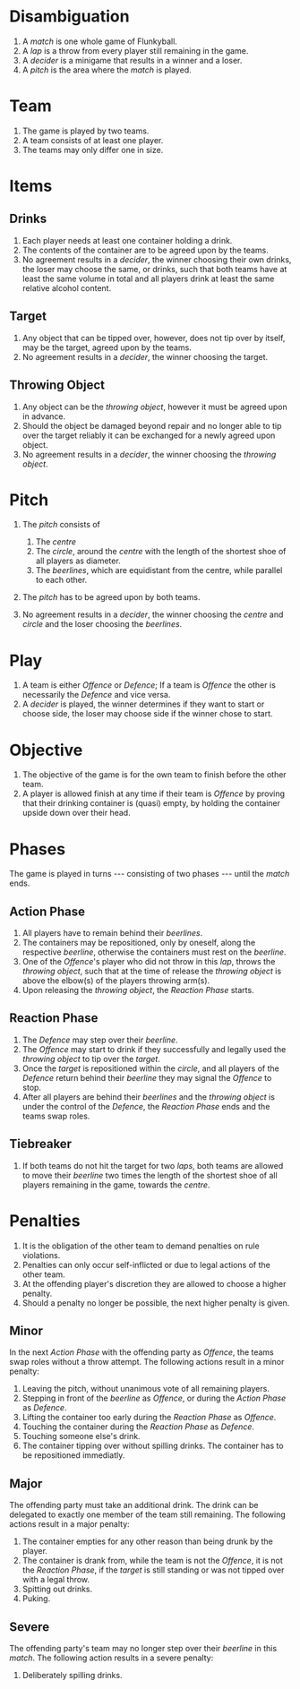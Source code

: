 # Disambiguation

1. A _match_ is one whole game of Flunkyball.
2. A _lap_ is a throw from every player still remaining in the game.
3. A _decider_ is a minigame that results in a winner and a loser.
4. A _pitch_ is the area where the _match_ is played.

# Team

1. The game is played by two teams.
2. A team consists of at least one player.
3. The teams may only differ one in size.

# Items

## Drinks

1. Each player needs at least one container holding a drink.
2. The contents of the container are to be agreed upon by the teams.
3. No agreement results in a _decider_, the winner choosing their own drinks,
   the loser may choose the same, or drinks, such that both teams have at least
   the same volume in total and all players drink at least the same relative
   alcohol content.

## Target

1. Any object that can be tipped over, however, does not tip over by itself, may
   be the target, agreed upon by the teams.
2. No agreement results in a _decider_, the winner choosing the target.

## Throwing Object

1. Any object can be the _throwing object_, however it must be agreed upon in
   advance.
2. Should the object be damaged beyond repair and no longer able to tip over the
   target reliably it can be exchanged for a newly agreed upon object.
3. No agreement results in a _decider_, the winner choosing the _throwing object_.

# Pitch

1. The _pitch_ consists of

   1. The _centre_
   2. The _circle_, around the _centre_ with the length of the shortest shoe of
      all players as diameter.
   3. The _beerlines_, which are equidistant from the centre, while parallel to
      each other.
2. The _pitch_ has to be agreed upon by both teams.
3. No agreement results in a _decider_, the winner choosing the _centre_ and
   _circle_ and the loser choosing the _beerlines_.

# Play

1. A team is either _Offence_ or _Defence_; If a team is _Offence_ the other is
   necessarily the _Defence_ and vice versa.
2. A _decider_ is played, the winner determines if they want to start or choose
   side, the loser may choose side if the winner chose to start.

# Objective

1. The objective of the game is for the own team to finish before the other
   team.
2. A player is allowed finish at any time if their team is _Offence_ by proving
   that their drinking container is (quasi) empty, by holding the container
   upside down over their head.

# Phases

The game is played in turns --- consisting of two phases --- until the _match_ ends.

## Action Phase

1. All players have to remain behind their _beerlines_.
2. The containers may be repositioned, only by oneself, along the respective
   _beerline_, otherwise the containers must rest on the _beerline_.
3. One of the _Offence_'s player who did not throw in this _lap_, throws the
   _throwing object_, such that at the time of release the _throwing object_ is
   above the elbow(s) of the players throwing arm(s).
4. Upon releasing the _throwing object_, the _Reaction Phase_ starts.

## Reaction Phase

1. The _Defence_ may step over their _beerline_.
2. The _Offence_ may start to drink if they successfully and legally used the
   _throwing object_ to tip over the _target_.
3. Once the _target_ is repositioned within the _circle_, and all players of the
   _Defence_ return behind their _beerline_ they may signal the _Offence_ to
   stop.
4. After all players are behind their _beerlines_ and the _throwing object_ is
   under the control of the _Defence_, the _Reaction Phase_ ends and the teams
   swap roles.

## Tiebreaker

1. If both teams do not hit the target for two _laps_, both teams are allowed to
   move their _beerline_ two times the length of the shortest shoe of all
   players remaining in the game, towards the _centre_.

# Penalties

1. It is the obligation of the other team to demand penalties on rule violations.
2. Penalties can only occur self-inflicted or due to legal actions of the other
   team.
3. At the offending player's discretion they are allowed to choose a higher
   penalty.
4. Should a penalty no longer be possible, the next higher penalty is given.

## Minor

In the next _Action Phase_ with the offending party as _Offence_, the teams swap
roles without a throw attempt. The following actions result in a minor penalty:

1. Leaving the pitch, without unanimous vote of all remaining players.
2. Stepping in front of the _beerline_ as _Offence_, or during the _Action
   Phase_ as _Defence_.
3. Lifting the container too early during the _Reaction Phase_ as _Offence_.
4. Touching the container during the _Reaction Phase_ as _Defence_.
5. Touching someone else's drink.
6. The container tipping over without spilling drinks. The container has to be
   repositioned immediatly.

## Major

The offending party must take an additional drink. The drink can be delegated to
exactly one member of the team still remaining. The following actions result in
a major penalty:

1. The container empties for any other reason than being drunk by the player.
2. The container is drank from, while the team is not the _Offence_, it is not
   the _Reaction Phase_, if the _target_ is still standing or was not tipped
   over with a legal throw.
3. Spitting out drinks.
4. Puking.

## Severe

The offending party's team may no longer step over their _beerline_ in this
_match_. The following action results in a severe penalty:

1. Deliberately spilling drinks.
